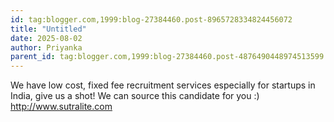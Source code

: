 ```yaml
---
id: tag:blogger.com,1999:blog-27384460.post-8965728334824456072
title: "Untitled"
date: 2025-08-02
author: Priyanka
parent_id: tag:blogger.com,1999:blog-27384460.post-4876490448974513599
---
```


We have low cost, fixed fee recruitment services especially for startups in India, give us a shot! We can source this candidate for you :)
http://www.sutralite.com